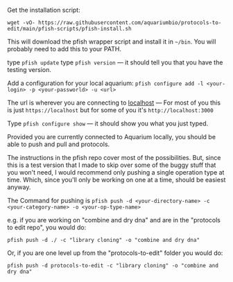 Get the installation script:

`wget -vO- https://raw.githubusercontent.com/aquariumbio/protocols-to-edit/main/pfish-scripts/pfish-install.sh`

This will download the pfish wrapper script and install it in `~/bin`. You will probably need to add this to your PATH. 

type `pfish update`
type `pfish version` — it should tell you that you have the testing version.

Add a configuration for your local aquarium: `pfish configure add -l <your-login> -p <your-passworld> -u <url>`

The url is wherever you are connecting to [localhost](http://localhost) — 
For most of you this is just `https://localhost` but for some of you it's  `http://localhost:3000` 

Type `pfish configure show` — it should show you what you just typed.

Provided you are currently connected to Aquarium locally, you should be able to push and pull and protocols. 

The instructions in the pfish repo cover most of the possibilities. 
But, since this is a test version that I made to skip over some of the buggy stuff that you won't need, I would recommend only pushing a single operation type at time. Which, since you'll only be working on one at a time, should be easiest anyway. 

The Command for pushing is
`pfish push -d <your-directory-name> -c <your-category-name> -o <your-op-type-name>`
    
e.g. if you are working on "combine and dry dna" and are in the "protocols to edit repo", you would do:

`pfish push -d ./ -c "library cloning" -o "combine and dry dna"`

Or, if you are one level up from the "protocols-to-edit" folder you would do:

`pfish push -d protocols-to-edit -c "library cloning" -o "combine and dry dna"`


